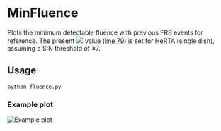 # MinFluence
Plots the minimum detectable fluence with previous FRB events for reference. The present <img src="https://latex.codecogs.com/gif.latex?\mathcal{F}_\mathrm{min}" />  value ([line 79](https://github.com/HeRTA/MinFluence/blob/main/fluence.py#L79)) is set for HeRTA (single dish), assuming a S:N threshold of ≥7.

## Usage

```
python fluence.py
```

### Example plot

![Example plot](https://i.imgur.com/N5ANqqF.png "Example plot")

